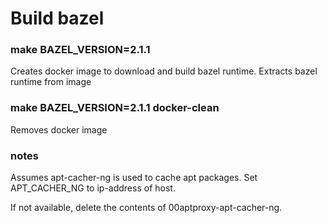 # Build bazel


### make BAZEL_VERSION=2.1.1

Creates docker image to download and build bazel runtime.
Extracts bazel runtime from image

### make BAZEL_VERSION=2.1.1 docker-clean

Removes docker image

### notes

Assumes apt-cacher-ng is used to cache apt packages.
Set APT_CACHER_NG to ip-address of host.

If not available, delete the contents of 00aptproxy-apt-cacher-ng.
